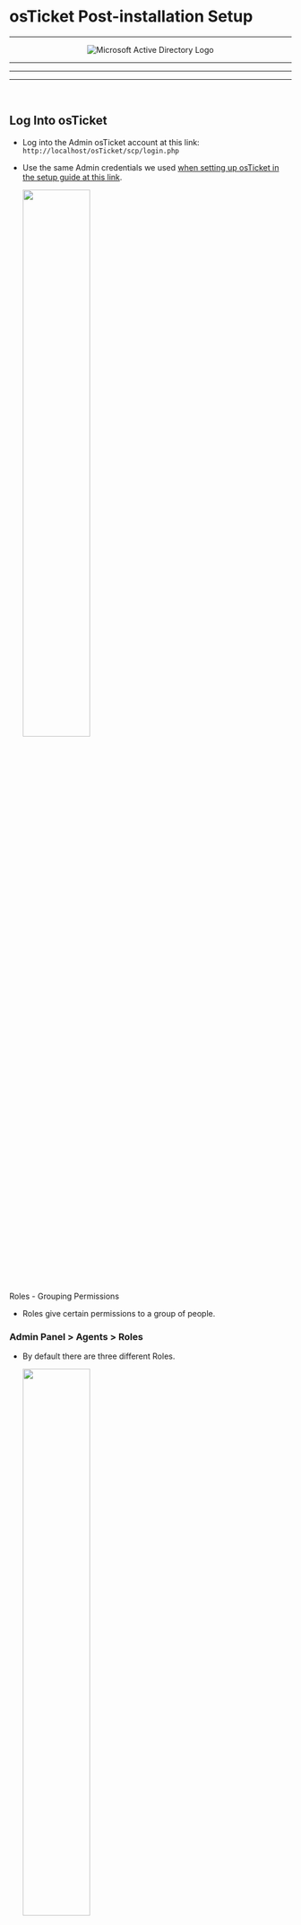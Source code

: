 # osTicket Post-installation Setup

---

<p align="center">
<img src="https://github.com/user-attachments/assets/767c4af0-9d0c-4ed8-8156-61a84a56a6ce" alt="Microsoft Active Directory Logo"/>
</p>

---




---
---
<br />

<h2>Log Into osTicket</h2>

- Log into the Admin osTicket account at this link: `http://localhost/osTicket/scp/login.php`
- Use the same Admin credentials we used [when setting up osTicket in the setup guide at this link](https://github.com/ian-bates-it/osticket-setup?tab=readme-ov-file#osticket-admin-user).

  <img src="https://github.com/user-attachments/assets/f9245c50-43d0-4aac-a286-d9cc4084c8d1" height="50%" width="50%" />



Roles - Grouping Permissions

- Roles give certain permissions to a group of people.



<h3>Admin Panel > Agents > Roles</h3>

- By default there are three different Roles.


  <img src="https://github.com/user-attachments/assets/6497668e-0701-40c6-a6c8-1129a4515c1e" height="50%" width="50%" />

<br />
<br />

---

<h3>View vs Expanded Access Roles</h3>

- View is Read Only.
- By contrast, the default `Expanded Access` role has many more permissions as shown here.
- 
you can assign roles to departments and teams

  <img src="https://github.com/user-attachments/assets/ce71e46d-ed1e-4139-9616-698398b1daf0" height="60%" width="60%" />




<br />
<br />

---

<h3>Add A Role</h3>

- In the `Agents > Roles` view, click on the `Add New Role` button as shown below.


  <img src="https://github.com/user-attachments/assets/ad0152d0-ba75-4e1a-9826-80c44d28fcdb" height="60%" width="60%" />


<br />
<br />



<h3>Name the New Role</h3>

- Type in the desired name for the new role.
- Here, I went with `Super Admin`.

  <img src="https://github.com/user-attachments/assets/7309212d-af3e-42fd-b605-5ebad9c458b3" height="50%" width="50%" />


<br />
<br />

---

<h3>Click on the Permissions Tab > Tickets Permissions</h3>

- Click the desired **ticket permissions** to be applied to this new role.
- Here, I selected all of the ticket permissions as shown below.

  <img src="https://github.com/user-attachments/assets/64dafab8-9fb2-4125-b92e-e839f33dbde8" height="60%" width="60%" />



<br />
<br />

---

<h3>Click on the Permissions Tab > Tasks Permissions</h3>

- Click the `Tasks` sub-menu and select the desired **tasks permissions** to be applied to this new role.
- Here, I seleted all of the Tasks permissions as shown below. 

  <img src="https://github.com/user-attachments/assets/78be40bb-be9b-4819-9062-76dcfecc8df3" height="60%" width="60%" />



<br />
<br />

---

<h3>Click on the Permissions Tab > Knowledgebase Permissions</h3>

-  Click the `Knowledgebase` sub-menu 
- Select the `Premade` Knowledgebase permissions if desired.
- Finally, click the `Add Role` button to complete the process of adding a new role as shown below.

  <img src="https://github.com/user-attachments/assets/179706db-dc29-4f6a-8e78-69fe052f6016" height="60%" width="60%" />



<br />
<br />

---

<h3>New Role Successfully Created</h3>

- Confirmation of our new role is provdied as shown below. 

  <img src="https://github.com/user-attachments/assets/ef5b65cf-8731-45c2-a5e9-e24777ba565d" height="60%" width="60%" />





<br />
<br />

---

<h2>osTicket Departments</h2>

- Departments are sectors like `Help Desk` vs `SysAdmins` vs `Networking`.
- Each department will have different visibility rights.


<br />
<br />

---

<h3>View Departments: Admin Panel > Agents > Departments</h3>

- To view `Departments` in the `Admin Panel:

1. Click on the `Agents` Tab.
2. Click on the `Departments` Tab as shown below.

  <img src="https://github.com/user-attachments/assets/94bfcb3f-d901-48f6-93de-c346471a8adc" height="60%" width="60%" />



<br />
<br />

---

<h3>Add A New Department</h3>

- In the Departments View, click the `Add New Department` button as shown below.

  <img src="https://github.com/user-attachments/assets/121dd992-95ea-4916-be77-5b517025e79a" height="60%" width="60%" />


<br />
<br />

---

<h3>Department Information > Settings</h3>

- The `Parent` field can be either `Top-Level` or a lower level. In this example, I will select `Top-Level Department`. 
- Add a name for the group. Here, I'll make a department named `SysAdmins`.
  
- We'll go with the default options for the other fields.
- Later, we will create an SLA, but for now we will leave that field with the `System Default`.

  <img src="https://github.com/user-attachments/assets/2609de1a-7e80-4d22-94df-2c32ad4ffa6d" height="60%" width="60%" />



<br />
<br />

---

<h3>Department Information > Access </h3>

- In the `Access` sub-tab, you would add an agent to the department we are creating.
- We will come back to this later after we create Agents to add to this department.

  <img src="https://github.com/user-attachments/assets/9a6d5cc9-b998-4307-a114-c8b2e8ac3c21" height="50%" width="50%" />


<br />
<br />

- Click the `Create Dept` button to create our example `SysAdmin` Department as shown below.

  <img src="https://github.com/user-attachments/assets/99f98500-fb86-4354-b1af-026b5e78ae99" height="50%" width="50%" />


<br />
<br />

---

<h3>New Department (`SysAdmins`) Successfully Created</h3>

- Confirmation that our new department `SysAdmins` was successfully created will look something like this:

  <img src="https://github.com/user-attachments/assets/b00eb0c8-009b-4031-a434-97763e597a76" height="50%" width="50%" />



<br />
<br />

---

<h2>osTicket Teams</h2>

- The purpose of Teams is to create a group of people who are all from DIFFERENT Departments.
- Example: Online Banking team may consist of people from the `SysAdmins` Department and `Customer Service` Department, etc.





















